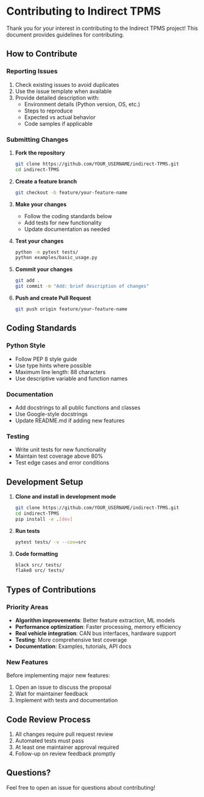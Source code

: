 # Contributing to Indirect TPMS

Thank you for your interest in contributing to the Indirect TPMS project! This document provides guidelines for contributing.

## How to Contribute

### Reporting Issues

1. Check existing issues to avoid duplicates
2. Use the issue template when available
3. Provide detailed description with:
   - Environment details (Python version, OS, etc.)
   - Steps to reproduce
   - Expected vs actual behavior
   - Code samples if applicable

### Submitting Changes

1. **Fork the repository**
   ```bash
   git clone https://github.com/YOUR_USERNAME/indirect-TPMS.git
   cd indirect-TPMS
   ```

2. **Create a feature branch**
   ```bash
   git checkout -b feature/your-feature-name
   ```

3. **Make your changes**
   - Follow the coding standards below
   - Add tests for new functionality
   - Update documentation as needed

4. **Test your changes**
   ```bash
   python -m pytest tests/
   python examples/basic_usage.py
   ```

5. **Commit your changes**
   ```bash
   git add .
   git commit -m "Add: brief description of changes"
   ```

6. **Push and create Pull Request**
   ```bash
   git push origin feature/your-feature-name
   ```

## Coding Standards

### Python Style
- Follow PEP 8 style guide
- Use type hints where possible
- Maximum line length: 88 characters
- Use descriptive variable and function names

### Documentation
- Add docstrings to all public functions and classes
- Use Google-style docstrings
- Update README.md if adding new features

### Testing
- Write unit tests for new functionality
- Maintain test coverage above 80%
- Test edge cases and error conditions

## Development Setup

1. **Clone and install in development mode**
   ```bash
   git clone https://github.com/YOUR_USERNAME/indirect-TPMS.git
   cd indirect-TPMS
   pip install -e .[dev]
   ```

2. **Run tests**
   ```bash
   pytest tests/ -v --cov=src
   ```

3. **Code formatting**
   ```bash
   black src/ tests/
   flake8 src/ tests/
   ```

## Types of Contributions

### Priority Areas
- **Algorithm improvements**: Better feature extraction, ML models
- **Performance optimization**: Faster processing, memory efficiency
- **Real vehicle integration**: CAN bus interfaces, hardware support
- **Testing**: More comprehensive test coverage
- **Documentation**: Examples, tutorials, API docs

### New Features
Before implementing major new features:
1. Open an issue to discuss the proposal
2. Wait for maintainer feedback
3. Implement with tests and documentation

## Code Review Process

1. All changes require pull request review
2. Automated tests must pass
3. At least one maintainer approval required
4. Follow-up on review feedback promptly

## Questions?

Feel free to open an issue for questions about contributing!